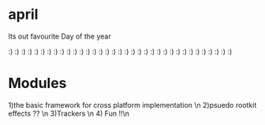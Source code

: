 # april
Its out favourite Day of the year

:) :) :) :) :) :) :) :) :) :) :) :) :) :) :) :) :) :) :) :) :) :) :) :) :) :) :) :) :) :) :) :) :) :) :)

# Modules
1)the basic framework for cross platform implementation \n
2)psuedo rootkit effects ?? \n
3)Trackers \n
4) Fun !!\n
